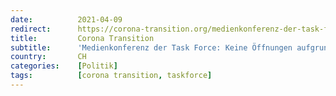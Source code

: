 ```yaml
---
date:          2021-04-09
redirect:      https://corona-transition.org/medienkonferenz-der-task-force-keine-offnungen-aufgrund-unklarer-richtwerte
title:         Corona Transition
subtitle:      'Medienkonferenz der Task Force: Keine Öffnungen aufgrund unklarer Richtwerte'
country:       CH
categories:    [Politik]
tags:          [corona transition, taskforce]
---
```

